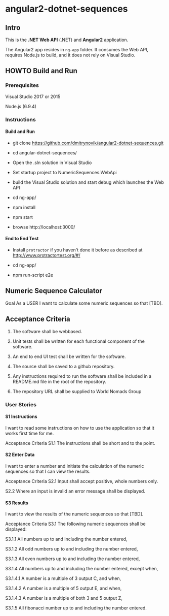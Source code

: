 # angular2-dotnet-sequences

## Intro

This is the **.NET Web API** (.NET)  and **Angular2** application. 

The Angular2 app resides in `ng-app` folder. It consumes the Web API, requires Node.js to build, and it does not rely on  Visual Studio.

## HOWTO Build and Run

### Prerequisites

Visual Studio 2017 or 2015

Node.js (6.9.4)

### Instructions

#### Build and Run

* git clone https://github.com/dmitrynovik/angular2-dotnet-sequences.git

* cd angular-dotnet-sequences/

* Open the .sln solution in Visual Studio

* Set startup project to NumericSequences.WebApi

* build the Visual Studio solution and start debug which launches the Web API 

* cd ng-app/

* npm install

* npm start

* browse http://localhost:3000/

#### End to End Test

* Install `protractor` if you haven't done it before as described at http://www.protractortest.org/#/

* cd ng-app/

* npm run-script e2e

## Numeric Sequence Calculator
Goal As a USER
I want to calculate some numeric sequences
so that [TBD].

## Acceptance Criteria 

1. The software shall be web­based.

2. Unit tests shall be written for each functional component of the
software.

3. An end to end UI test shall be written for the software.

4. The source shall be saved to a github repository.

5. Any instructions required to run the software shall be included in a README.md file in the root of the repository.

6. The repository URL shall be supplied to World Nomads Group

### User Stories

#### S1 Instructions

I want to read some instructions on how to use the application so that it works first time for me.

Acceptance Criteria S1.1 The instructions shall be short and to the point.

#### S2 Enter Data

I want to enter a number and initiate the calculation of the numeric sequences so that I can view the results.

Acceptance Criteria S2.1 Input shall accept positive, whole numbers only.

S2.2 Where an input is invalid an error message shall be displayed.

#### S3 Results

I want to view the results of the numeric sequences so that [TBD].

Acceptance Criteria S3.1 The following numeric sequences shall be displayed:

S3.1.1 All numbers up to and including the number entered,

S3.1.2 All odd numbers up to and including the number entered,

S3.1.3 All even numbers up to and including the number entered,

S3.1.4 All numbers up to and including the number entered, except when,

S3.1.4.1 A number is a multiple of 3 output C, and when,

S3.1.4.2 A number is a multiple of 5 output E, and when,

S3.1.4.3 A number is a multiple of both 3 and 5 output Z,

S3.1.5 All fibonacci number up to and including the number entered.

